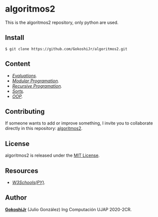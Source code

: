 # algoritmos2

This is the algoritmos2 repository, only python are used.

## Install

```git
$ git clone https://github.com/GokoshiJr/algoritmos2.git
```
## Content

- *[Evaluations]().*
- *[Modular Programation]().*
- *[Recursive Programation]().*
- *[Sorts]().*
- *[OOP]().*

## Contributing

If someone wants to add or improve something, I invite you to collaborate directly in this repository: [algoritmos2]().

## License

algoritmos2 is released under the [MIT License](https://opensource.org/licenses/MIT).

## Resources

- *[W3Schools(PY)](https://www.w3schools.com/python/default.asp).* 

## Author

**[GokoshiJr](https://github.com/GokoshiJr)** (Julio Gonz&aacute;lez) Ing Computaci&oacute;n UJAP 2020-2CR.
